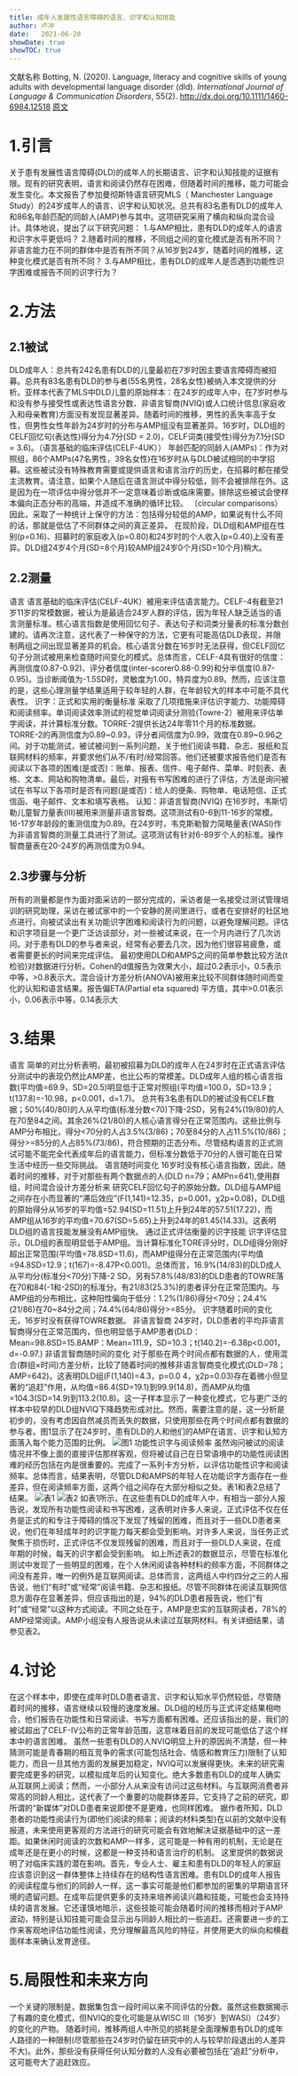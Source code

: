```yaml
---
title: 成年人发展性语言障碍的语言、识字和认知技能
author: 卢冲
date:   2021-06-20
showDate: true 
showTOC: true  
---
```


文献名称
Botting, N. (2020). Language, literacy and cognitive skills of young adults with developmental language disorder (dld). *International Journal of Language & Communication Disorders*, 55(2).
http://dx.doi.org/10.1111/1460-6984.12518
[原文](../Source_Files/2021-06-20-LC2.pdf)
# 1.引言
关于患有发展性语言障碍(DLD)的成年人的长期语言、识字和认知技能的证据有限。现有的研究表明，语言和阅读仍然存在困难，但随着时间的推移，能力可能会发生变化。本文报告了参加曼彻斯特语言研究MLS（ Manchester Language Study）的24岁成年人的语言、识字和认知状况。总共有83名患有DLD的成年人和86名年龄匹配的同龄人(AMP)参与其中。这项研究采用了横向和纵向混合设计。具体地说，提出了以下研究问题：
1.与AMP相比，患有DLD的成年人的语言和识字水平更低吗？
2.随着时间的推移，不同组之间的变化模式是否有所不同？非语言能力在不同的群体中是否有所不同？从16岁到24岁，随着时间的推移，这种变化模式是否有所不同？
3.与AMP相比，患有DLD的成年人是否遇到功能性识字困难或报告不同的识字行为？
# 2.方法
## 2.1被试
DLD成年人：总共有242名患有DLD的儿童最初在7岁时因主要语言障碍而被招募。总共有83名患有DLD的参与者(55名男性，28名女性)被纳入本文提供的分析。亚样本代表了MLS中DLD儿童的原始样本：在24岁的成年人中，在7岁时参与和没有参与接受性或表达性语言分数、非语言智商(NVIQ)或人口统计信息(家庭收入和母亲教育)方面没有发现显著差异。随着时间的推移，男性的丢失率高于女性，但男性女性年龄为24岁时的分布与AMP组没有显著差异。16岁时，DLD组的CELF回忆句(表达性)得分为4.7分(SD = 2.0)，CELF词类(接受性)得分为7.1分(SD = 3.6)。（语言基础的临床评估(CELF-4UK））
年龄匹配的同龄人(AMPs)：作为对照组，86个AMPs(47名男性，39名女性)在16岁时从与DLD被试相同的中学招募。这些被试没有特殊教育需要或提供语言和语言治疗的历史，在招募时都在接受主流教育。请注意，如果个人随后在语言测试中得分较低，则不会被排除在外。这是因为在一项评估中得分低并不一定意味着诊断或临床需要。排除这些被试会使样本偏向正态分布的高端，并造成不准确的循环比较。 （circular comparisons）因此，采取了一种统计上保守的方法：包括得分较低的AMP，如果说有什么不同的话，那就是低估了不同群体之间的真正差异。
在现阶段，DLD组和AMP组在性别(p=0.16)、招募时的家庭收入(p=0.80)和24岁时的个人收入(p=0.40)上没有差异。DLD组24岁4个月(SD=8个月)较AMP组24岁0个月(SD=10个月)稍大。
## 2.2测量
语言
语言基础的临床评估(CELF-4UK）被用来评估语言能力。CELF-4有截至21岁11岁的常模数据，被认为是最适合24岁人群的评估，因为年轻人缺乏适当的语言测量标准。核心语言指数是使用回忆句子、表达句子和词类分量表的标准分数创建的。请再次注意，这代表了一种保守的方法，它更有可能高估DLD表现，并限制两组之间出现显著差异的机会。核心语言分数在16岁时无法获得，但CELF回忆句子分测试被用来检查随时间变化的模式。总体而言，CELF-4具有很好的信度：再测信度(0.87-0.92)、评分者信度(inter-scorer0.88-0.99)和分半信度(0.87-0.95)。当诊断阈值为-1.5SD时，灵敏度为1.00，特异度为0.89。然而，应该注意的是，这些心理测量学结果适用于较年轻的人群，在年龄较大的样本中可能不具代表性。
识字：正式和实用的衡量标准
采取了几项措施来评估识字能力、功能障碍和阅读频率。单词阅读效率测试的视觉单词阅读分测验(Towre-2）被用来评估单字阅读，并计算标准分数。TORRE-2提供长达24年零11个月的标准数据。TORRE-2的再测信度为0.89~0.93，评分者间信度为0.99，效度在0.89~0.96之间。对于功能测试，被试被问到一系列问题，关于他们阅读书籍、杂志、报纸和互联网材料的频率，并要求他们从不/有时/经常回答。他们还被要求报告他们是否有阅读以下各项的困难(是或否)：账单、报表、信件、电子邮件、菜单、时刻表、表格、文本、网站和购物清单。最后，对报有书写困难的进行了评估，方法是询问被试在书写以下各项时是否有问题(是或否)：给人的便条、购物单、电话短信、正式信函、电子邮件、文本和填写表格。
认知：非语言智商(NVIQ)
在16岁时，韦斯切勒儿童智力量表(III)被用来测量非语言智商。这项测试有0-6到11-16岁的常模。16-17岁年龄段的重测信度为0.89。在24岁时，韦克斯勒智力简略量表(WASI)作为非语言智商的测量工具进行了测试。这项测试有针对6-89岁个人的标准。操作智商量表在20-24岁的再测信度为0.94。
## 2.3步骤与分析
所有的测量都是作为面对面采访的一部分完成的，采访者是一名接受过测试管理培训的研究助理，采访在被试家中的一个安静的房间里进行，或者在安排好的社区地点进行。向被试读出有关功能识字困难和阅读行为的问题，以避免理解问题。评估和识字项目是一个更广泛访谈部分，对一些被试来说，在一个月内进行了几次访问。对于患有DLD的参与者来说，经常有必要去几次，因为他们很容易疲惫，或者需要更长的时间来完成评估。
最初使用DLD和AMPS之间的简单参数比较方法(t检验)对数据进行分析。Cohen的d值报告为效果大小，超过0.2表示小，0.5表示中等，>0.8表示大。混合设计方差分析(ANOVA)被用来比较不同群体随时间而变化的认知和语言结果。报告偏ETA(Partial eta squared) 平方值，其中>0.01表示小，0.06表示中等，0.14表示大
# 3.结果
语言
简单的对比分析表明，最初被招募为DLD的成年人在24岁时在正式语言评估分测试中的表现仍然比AMP差，也比公布的常模差。DLD成年人组的核心语言指数(平均值=69.9，SD=20.5)明显低于正常对照组(平均值=100.0，SD=13.9；t(137.8)=-10.98，p<0.001，d=1.7)。
总共有3名患有DLD的被试没有CELF数据；50%(40/80)的人从平均值(标准分数<70)下降-2SD，另有24%(19/80)的人在70至84之间。其余26%(21/80)的人核心语言得分在正常范围内。这些比例与AMP分布相比，得分<70分的人占3.5%(3/86)；70至84分的人占11.5%(10/86)；得分>=85分的人占85%(73/86)，符合预期的正态分布。尽管结构语言的正式测试可能不能完全代表成年后的语言能力，但标准分数低于70分的人很可能在日常生活中经历一些交际挑战。
语言随时间变化
16岁时没有核心语言指数，因此，随着时间的推移，对于对那些有两个数据点的人(DLD n=79；AMPn=641),使用群组，时间混合设计方差分析来  研究CELF回忆句子的原始分数。DLD组与AMP组之间存在小而显著的“滞后效应”(F(1,141)=12.35，p=0.001，χ2p=0.08)，DLD组的原始得分从16岁的平均值=52.94(SD=11.51)上升到24年的57.51(17.22)，而AMP组从16岁的平均值=70.67(SD=5.65)上升到24年的81.45(14.33)。这表明DLD组的语言技能发展没有AMP组快。
通过正式评估衡量的识字技能
识字评估显示，DLD组的表现明显低于AMP组。当计算标准化TORE评分时，DLD组得分刚好超出正常范围(平均值=78.8SD=11.6)，而AMP组得分在正常范围内(平均值=94.8SD=12.9；t(167)=-8.47P<0.001)。总体而言，16.9%(14/83)的DLD成人从平均分(标准分<70分)下降-2 SD，另有57.8%(48/83)的DLD患者的TOWRE落在70和84(-1和-2SD)的标准分。有21/83(25.3%)的患者评分在正常范围内。与AMP组的分布相比，这种阳性偏向于低分：1.2%(1/86)得分<70分；24.4%(21/86)在70~84分之间；74.4%(64/86)得分>=85分。
识字随着时间的变化
无，16岁时没有获得TOWRE数据。
非语言智商
24岁时，DLD患者的平均非语言智商得分在正常范围内，但也明显低于AMP患者(DLD：Mean=98.8SD=15.8AMP：Mean=111.9，SD=10.3；t(140.2)=-6.38p<0.001，d=-0.97.)
非语言智商随时间的变化
对于那些在两个时间点都有数据的人，使用混合(群组×时间)方差分析，比较了随着时间的推移非语言智商变化模式(DLD=78；AMP=642)。这表明DLD组(F(1,140)=4.3，p=0.0 4，χ2p=0.03)存在着微小但显著的“追赶”作用，从均值=86.4(SD=19.1)到99.9(14.8)，而AMP从均值=104.3(SD=14.9)到113.2(10.8)。这一子样本显示了一种变化模式，它与更广泛的样本中较早的DLD组NVIQ下降趋势形成对比。然而，需要注意的是，这一分析是初步的，没有考虑因自然减员而丢失的数据，只使用那些在两个时间点都有数据的参与者。图1显示了在24岁时，患有DLD的人和他们的AMP在语言、识字和认知方面落入每个能力范围的比例。
![图1](../Supporting_Information/2021-06-20-LC2-Fig1.png)
功能性识字与阅读频率
虽然询问被试的阅读情况并不像上面的直接评估那样客观，但将被试自己在日常语境中的功能性阅读困难的经历包括在内是很重要的。完成了一系列卡方分析，以评估功能性识字和阅读频率。总体而言，结果表明，尽管DLD和AMPS的年轻人在功能识字方面存在一些差异，但在阅读频率方面，这两个组之间存在大部分相似之处。表1和表2总结了结果。
![表1](../Supporting_Information/2021-06-20-LC2-Table1.png)
![表2](../Supporting_Information/2021-06-20-LC2-Table2.png)
如表1所示，在这些患有DLD的成年人中，有相当一部分人报告说，发现所有功能性阅读和书写困难，这表明对许多人来说，正式评估不仅在任务是正式的和专注于障碍的情况下发现了残留的困难，而且对于一些DLD患者来说，他们在年轻成年时的识字能力每天都会受到影响。对许多人来说，当任务正式聚焦于损伤时，正式评估不仅发现残留的困难，而且对于一些DLD人来说，在成年期的时候，每天的识字都会受到影响。
如上所述表2的数据显示，尽管在标准化测试中发现了一些明显的困难，在个人休闲阅读各种材料的频率方面，不同群体之间没有差异，唯一的例外是互联网阅读。总体而言，这两组人中约四分之三的人报告说，他们“有时”或“经常”阅读书籍、杂志和报纸。尽管不同群体在阅读互联网信息方面存在显著差异，但应该指出的是，94%的DLD患者报告说，他们“有时”或“经常”以这种方式阅读。不同之处在于，AMP是忠实的互联网读者，78%的AMP经常阅读。AMP小组没有人报告说从未读过互联网材料。有关详细结果，请参见表2。
# 4.讨论
在这个样本中，即使在成年时DLD患者语言、识字和认知水平仍然较低，尽管随着时间的推移，语言继续以较慢的速度发展。DLD组的经历与正式评定结果相吻合，他们报告在功能性和日常阅读、书写方面都有困难。还应该指出的是，我们的被试超出了CELF-IV公布的正常年龄范围，这意味着目前的发现可能低估了这个样本中的语言困难。
虽然一些患有DLD的人NVIQ明显上升的原因尚不清楚，但一种猜测可能是青春期的相互竞争的需求(可能包括社会、情感和教育压力)限制了认知能力，而且一旦其他方面的发展更加稳定，NVIQ可以发展得更快。未来的研究需要完成更多的研究，以模拟成年后的认知变化。绝大多数患有DLD的成年人确实从互联网上阅读；然而，一小部分人从来没有访问过这些材料。与互联网消费者非常高的同龄人相比，这代表了一个重要的功能群体差异。它支持了之前的研究，即所谓的“新媒体”对DLD患者来说即使不是更难，也同样困难。
据作者所知，DLD患者的功能性阅读行为(即他们阅读的频率；阅读的材料类型)在以前的文献中没有报道，未来使用更客观的方法进行的研究可能会有效地解决证据基础中的这一差距。如果休闲时阅读的次数和AMP一样多，这可能是一种有用的机制，无论是在成年还是在更小的时候，这都是一种支持和语言治疗的机制。
这里提供的数据说明了对临床实践的潜在影响。首先，专业人士、雇主和患有DLD的年轻人的家庭应该意识到这一群体整体上持续存在的结构性语言困难。患有DLD的成年人报告的阅读程度与他们的同龄人一样，这一事实可能是他们都参加的密集的早期语言环境的遗留问题。在成年后提供更多的支持来培养阅读兴趣和技能，可能也会支持持续的语言发展。它还谨慎地暗示，这些技能可能会随着时间的推移而相对于AMP波动，特别是认知技能可能会显示出与同龄人相比的一些追赶。还需要进一步的工作来客观地评估功能性阅读，充分理解最高风险的特征，并使用更大的纵向和横截面样本来确认发育途径。
# 5.局限性和未来方向
一个关键的限制是，数据集包含一段时间以来不同评估的分数。虽然这些数据揭示了有趣的变化模式，但NVIQ的变化可能是从WISC III（16岁）到WASI）（24岁）的变化的产物。
随着时间，推移两组人中所见的损耗是全面理解患有DLD的成年人路径的一种限制(尽管那些在24岁时仍留在研究中的人与较早阶段退出的人差异不大)。此外，那些没有获得任何认知分数的人没有必要被包括在“追赶”分析中，这可能夸大了追赶效应。


